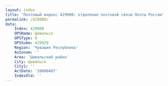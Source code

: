 ```yaml
---
layout: index
title: 'Почтовый индекс 429900: отделение почтовой связи Почты России'
permalink: /429900/
data:
    Index: 429900
    OPSName: Цивильск
    OPSType: О
    OPSSubm: 429929
    Region: 'Чувашия Республика'
    Autonom: ''
    Area: 'Цивильский район'
    City: Цивильск
    City1: ''
    ActDate: '20080407'
    IndexOld: ''
---
```

